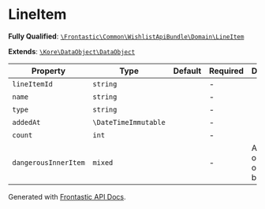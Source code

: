 #  LineItem

**Fully Qualified**: [`\Frontastic\Common\WishlistApiBundle\Domain\LineItem`](../../../../src/php/WishlistApiBundle/Domain/LineItem.php)

**Extends**: [`\Kore\DataObject\DataObject`](https://github.com/kore/DataObject)

Property|Type|Default|Required|Description
--------|----|-------|--------|-----------
`lineItemId` | `string` |  | - | 
`name` | `string` |  | - | 
`type` | `string` |  | - | 
`addedAt` | `\DateTimeImmutable` |  | - | 
`count` | `int` |  | - | 
`dangerousInnerItem` | `mixed` |  | - | Access original object from backend

Generated with [Frontastic API Docs](https://github.com/FrontasticGmbH/apidocs).
